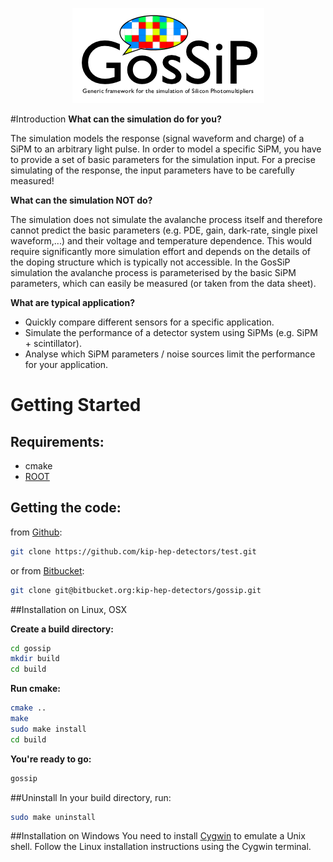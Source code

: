 <p align="center"><img src="gossip_logo.png"></p>

#Introduction
**What can the simulation do for you?**

The simulation models the response (signal waveform and charge) of a SiPM to an arbitrary
light pulse. In order to model a specific SiPM, you have to provide a set of basic parameters
for the simulation input. For a precise simulating of the response, the input parameters have
to be carefully measured!

**What can the simulation NOT do?**

The simulation does not simulate the avalanche process itself and therefore cannot predict the
basic parameters (e.g. PDE, gain, dark-rate, single pixel waveform,...) and their voltage and
temperature dependence. This would require significantly more simulation effort and depends
on the details of the doping structure which is typically not accessible. In the GosSiP simulation
the avalanche process is parameterised by the basic SiPM parameters, which can easily be
measured (or taken from the data sheet).

**What are typical application?**

* Quickly compare different sensors for a specific application.
* Simulate the performance of a detector system using SiPMs (e.g. SiPM + scintillator).
* Analyse which SiPM parameters / noise sources limit the performance for your application.

# Getting Started

## Requirements:
- cmake
- [ROOT](https://root.cern.ch/)

## Getting the code:
from [Github](https://github.com/kip-hep-detectors/gossip):
```bash
git clone https://github.com/kip-hep-detectors/test.git
```
or from [Bitbucket](https://bitbucket.org/kip-hep-detectors/gossip):
```bash
git clone git@bitbucket.org:kip-hep-detectors/gossip.git
```


##Installation on Linux, OSX

**Create a build directory:**
```bash
cd gossip
mkdir build
cd build
```


**Run cmake:**
```bash
cmake ..
make
sudo make install
cd build
```


**You're ready to go:**
```bash
gossip
```


##Uninstall
In your build directory, run:
```bash
sudo make uninstall
```


##Installation on Windows
You need to install [Cygwin](https://www.cygwin.com/) to emulate a Unix shell. Follow
the Linux installation instructions using the Cygwin terminal.
